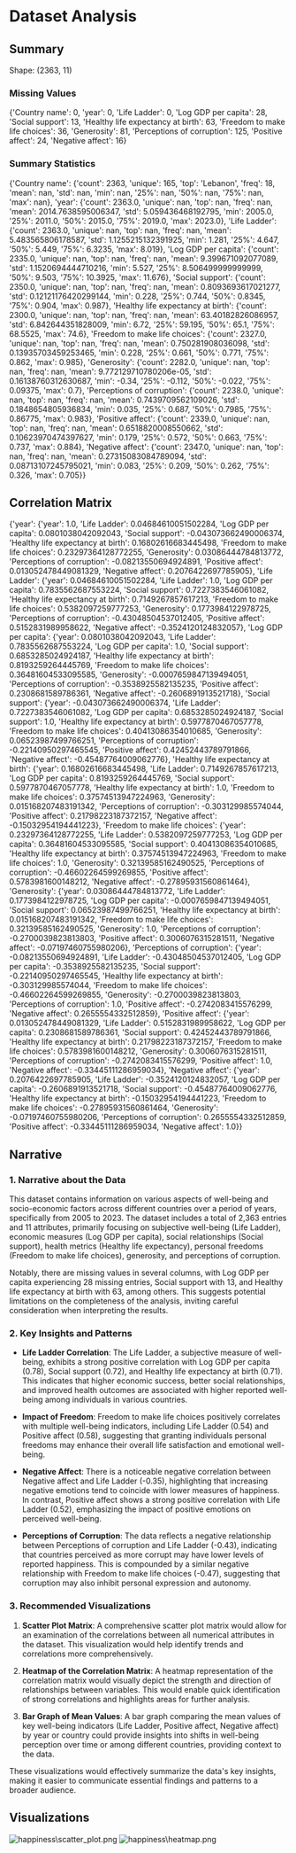 # Dataset Analysis
## Summary
Shape: (2363, 11)

### Missing Values
{'Country name': 0, 'year': 0, 'Life Ladder': 0, 'Log GDP per capita': 28, 'Social support': 13, 'Healthy life expectancy at birth': 63, 'Freedom to make life choices': 36, 'Generosity': 81, 'Perceptions of corruption': 125, 'Positive affect': 24, 'Negative affect': 16}

### Summary Statistics
{'Country name': {'count': 2363, 'unique': 165, 'top': 'Lebanon', 'freq': 18, 'mean': nan, 'std': nan, 'min': nan, '25%': nan, '50%': nan, '75%': nan, 'max': nan}, 'year': {'count': 2363.0, 'unique': nan, 'top': nan, 'freq': nan, 'mean': 2014.7638595006347, 'std': 5.059436468192795, 'min': 2005.0, '25%': 2011.0, '50%': 2015.0, '75%': 2019.0, 'max': 2023.0}, 'Life Ladder': {'count': 2363.0, 'unique': nan, 'top': nan, 'freq': nan, 'mean': 5.483565806178587, 'std': 1.1255215132391925, 'min': 1.281, '25%': 4.647, '50%': 5.449, '75%': 6.3235, 'max': 8.019}, 'Log GDP per capita': {'count': 2335.0, 'unique': nan, 'top': nan, 'freq': nan, 'mean': 9.399671092077089, 'std': 1.1520694444710216, 'min': 5.527, '25%': 8.506499999999999, '50%': 9.503, '75%': 10.3925, 'max': 11.676}, 'Social support': {'count': 2350.0, 'unique': nan, 'top': nan, 'freq': nan, 'mean': 0.8093693617021277, 'std': 0.12121176420299144, 'min': 0.228, '25%': 0.744, '50%': 0.8345, '75%': 0.904, 'max': 0.987}, 'Healthy life expectancy at birth': {'count': 2300.0, 'unique': nan, 'top': nan, 'freq': nan, 'mean': 63.40182826086957, 'std': 6.842644351828009, 'min': 6.72, '25%': 59.195, '50%': 65.1, '75%': 68.5525, 'max': 74.6}, 'Freedom to make life choices': {'count': 2327.0, 'unique': nan, 'top': nan, 'freq': nan, 'mean': 0.750281908036098, 'std': 0.13935703459253465, 'min': 0.228, '25%': 0.661, '50%': 0.771, '75%': 0.862, 'max': 0.985}, 'Generosity': {'count': 2282.0, 'unique': nan, 'top': nan, 'freq': nan, 'mean': 9.772129710780206e-05, 'std': 0.16138760312630687, 'min': -0.34, '25%': -0.112, '50%': -0.022, '75%': 0.09375, 'max': 0.7}, 'Perceptions of corruption': {'count': 2238.0, 'unique': nan, 'top': nan, 'freq': nan, 'mean': 0.7439709562109026, 'std': 0.1848654805936834, 'min': 0.035, '25%': 0.687, '50%': 0.7985, '75%': 0.86775, 'max': 0.983}, 'Positive affect': {'count': 2339.0, 'unique': nan, 'top': nan, 'freq': nan, 'mean': 0.6518820008550662, 'std': 0.10623970474397627, 'min': 0.179, '25%': 0.572, '50%': 0.663, '75%': 0.737, 'max': 0.884}, 'Negative affect': {'count': 2347.0, 'unique': nan, 'top': nan, 'freq': nan, 'mean': 0.27315083084789094, 'std': 0.08713107245795021, 'min': 0.083, '25%': 0.209, '50%': 0.262, '75%': 0.326, 'max': 0.705}}

## Correlation Matrix
{'year': {'year': 1.0, 'Life Ladder': 0.04684610051502284, 'Log GDP per capita': 0.0801038042092043, 'Social support': -0.043073662490006374, 'Healthy life expectancy at birth': 0.16802616683445498, 'Freedom to make life choices': 0.23297364128772255, 'Generosity': 0.03086444784813772, 'Perceptions of corruption': -0.08213550694924891, 'Positive affect': 0.013052478449081329, 'Negative affect': 0.2076422697785905}, 'Life Ladder': {'year': 0.04684610051502284, 'Life Ladder': 1.0, 'Log GDP per capita': 0.7835562687553224, 'Social support': 0.7227383546061082, 'Healthy life expectancy at birth': 0.7149267857617213, 'Freedom to make life choices': 0.5382097259777253, 'Generosity': 0.1773984122978725, 'Perceptions of corruption': -0.43048504537012405, 'Positive affect': 0.5152831989958622, 'Negative affect': -0.3524120124832057}, 'Log GDP per capita': {'year': 0.0801038042092043, 'Life Ladder': 0.7835562687553224, 'Log GDP per capita': 1.0, 'Social support': 0.6853285024924187, 'Healthy life expectancy at birth': 0.8193259264445769, 'Freedom to make life choices': 0.36481604533095585, 'Generosity': -0.0007659847139494051, 'Perceptions of corruption': -0.3538925582135235, 'Positive affect': 0.2308681589786361, 'Negative affect': -0.2606891913521718}, 'Social support': {'year': -0.043073662490006374, 'Life Ladder': 0.7227383546061082, 'Log GDP per capita': 0.6853285024924187, 'Social support': 1.0, 'Healthy life expectancy at birth': 0.5977870467057778, 'Freedom to make life choices': 0.40413086354010685, 'Generosity': 0.06523987499766251, 'Perceptions of corruption': -0.22140950297465545, 'Positive affect': 0.42452443789791866, 'Negative affect': -0.45487764009062776}, 'Healthy life expectancy at birth': {'year': 0.16802616683445498, 'Life Ladder': 0.7149267857617213, 'Log GDP per capita': 0.8193259264445769, 'Social support': 0.5977870467057778, 'Healthy life expectancy at birth': 1.0, 'Freedom to make life choices': 0.37574513947224963, 'Generosity': 0.015168207483191342, 'Perceptions of corruption': -0.303129985574044, 'Positive affect': 0.21798223187372157, 'Negative affect': -0.15032954194441223}, 'Freedom to make life choices': {'year': 0.23297364128772255, 'Life Ladder': 0.5382097259777253, 'Log GDP per capita': 0.36481604533095585, 'Social support': 0.40413086354010685, 'Healthy life expectancy at birth': 0.37574513947224963, 'Freedom to make life choices': 1.0, 'Generosity': 0.32139585162490525, 'Perceptions of corruption': -0.46602264599269855, 'Positive affect': 0.5783981600148212, 'Negative affect': -0.27895931560861464}, 'Generosity': {'year': 0.03086444784813772, 'Life Ladder': 0.1773984122978725, 'Log GDP per capita': -0.0007659847139494051, 'Social support': 0.06523987499766251, 'Healthy life expectancy at birth': 0.015168207483191342, 'Freedom to make life choices': 0.32139585162490525, 'Generosity': 1.0, 'Perceptions of corruption': -0.2700039823813803, 'Positive affect': 0.3006076315281511, 'Negative affect': -0.07197460755980206}, 'Perceptions of corruption': {'year': -0.08213550694924891, 'Life Ladder': -0.43048504537012405, 'Log GDP per capita': -0.3538925582135235, 'Social support': -0.22140950297465545, 'Healthy life expectancy at birth': -0.303129985574044, 'Freedom to make life choices': -0.46602264599269855, 'Generosity': -0.2700039823813803, 'Perceptions of corruption': 1.0, 'Positive affect': -0.2742083415576299, 'Negative affect': 0.2655554332512859}, 'Positive affect': {'year': 0.013052478449081329, 'Life Ladder': 0.5152831989958622, 'Log GDP per capita': 0.2308681589786361, 'Social support': 0.42452443789791866, 'Healthy life expectancy at birth': 0.21798223187372157, 'Freedom to make life choices': 0.5783981600148212, 'Generosity': 0.3006076315281511, 'Perceptions of corruption': -0.2742083415576299, 'Positive affect': 1.0, 'Negative affect': -0.33445111286959034}, 'Negative affect': {'year': 0.2076422697785905, 'Life Ladder': -0.3524120124832057, 'Log GDP per capita': -0.2606891913521718, 'Social support': -0.45487764009062776, 'Healthy life expectancy at birth': -0.15032954194441223, 'Freedom to make life choices': -0.27895931560861464, 'Generosity': -0.07197460755980206, 'Perceptions of corruption': 0.2655554332512859, 'Positive affect': -0.33445111286959034, 'Negative affect': 1.0}}

## Narrative
### 1. Narrative about the Data

This dataset contains information on various aspects of well-being and socio-economic factors across different countries over a period of years, specifically from 2005 to 2023. The dataset includes a total of 2,363 entries and 11 attributes, primarily focusing on subjective well-being (Life Ladder), economic measures (Log GDP per capita), social relationships (Social support), health metrics (Healthy life expectancy), personal freedoms (Freedom to make life choices), generosity, and perceptions of corruption. 

Notably, there are missing values in several columns, with Log GDP per capita experiencing 28 missing entries, Social support with 13, and Healthy life expectancy at birth with 63, among others. This suggests potential limitations on the completeness of the analysis, inviting careful consideration when interpreting the results.

### 2. Key Insights and Patterns

- **Life Ladder Correlation**: The Life Ladder, a subjective measure of well-being, exhibits a strong positive correlation with Log GDP per capita (0.78), Social support (0.72), and Healthy life expectancy at birth (0.71). This indicates that higher economic success, better social relationships, and improved health outcomes are associated with higher reported well-being among individuals in various countries.

- **Impact of Freedom**: Freedom to make life choices positively correlates with multiple well-being indicators, including Life Ladder (0.54) and Positive affect (0.58), suggesting that granting individuals personal freedoms may enhance their overall life satisfaction and emotional well-being.

- **Negative Affect**: There is a noticeable negative correlation between Negative affect and Life Ladder (-0.35), highlighting that increasing negative emotions tend to coincide with lower measures of happiness. In contrast, Positive affect shows a strong positive correlation with Life Ladder (0.52), emphasizing the impact of positive emotions on perceived well-being.

- **Perceptions of Corruption**: The data reflects a negative relationship between Perceptions of corruption and Life Ladder (-0.43), indicating that countries perceived as more corrupt may have lower levels of reported happiness. This is compounded by a similar negative relationship with Freedom to make life choices (-0.47), suggesting that corruption may also inhibit personal expression and autonomy.

### 3. Recommended Visualizations

1. **Scatter Plot Matrix**: A comprehensive scatter plot matrix would allow for an examination of the correlations between all numerical attributes in the dataset. This visualization would help identify trends and correlations more comprehensively.

2. **Heatmap of the Correlation Matrix**: A heatmap representation of the correlation matrix would visually depict the strength and direction of relationships between variables. This would enable quick identification of strong correlations and highlights areas for further analysis.

3. **Bar Graph of Mean Values**: A bar graph comparing the mean values of key well-being indicators (Life Ladder, Positive affect, Negative affect) by year or country could provide insights into shifts in well-being perception over time or among different countries, providing context to the data.

These visualizations would effectively summarize the data's key insights, making it easier to communicate essential findings and patterns to a broader audience.

## Visualizations
![happiness\scatter_plot.png](happiness\scatter_plot.png)
![happiness\heatmap.png](happiness\heatmap.png)
